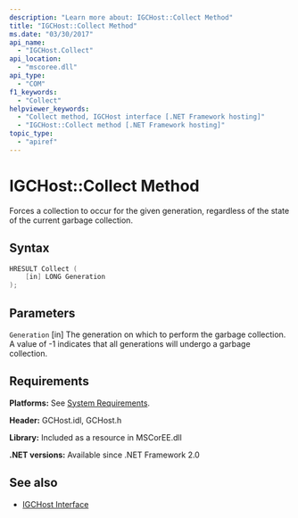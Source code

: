 ```yaml
---
description: "Learn more about: IGCHost::Collect Method"
title: "IGCHost::Collect Method"
ms.date: "03/30/2017"
api_name:
  - "IGCHost.Collect"
api_location:
  - "mscoree.dll"
api_type:
  - "COM"
f1_keywords:
  - "Collect"
helpviewer_keywords:
  - "Collect method, IGCHost interface [.NET Framework hosting]"
  - "IGCHost::Collect method [.NET Framework hosting]"
topic_type:
  - "apiref"
---
```

# IGCHost::Collect Method

Forces a collection to occur for the given generation, regardless of the state of the current garbage collection.

## Syntax

```cpp
HRESULT Collect (
    [in] LONG Generation
);
```

## Parameters

 `Generation`
 [in] The generation on which to perform the garbage collection. A value of -1 indicates that all generations will undergo a garbage collection.

## Requirements

 **Platforms:** See [System Requirements](../../../framework/get-started/system-requirements.md).

 **Header:** GCHost.idl, GCHost.h

 **Library:** Included as a resource in MSCorEE.dll

 **.NET versions:** Available since .NET Framework 2.0

## See also

- [IGCHost Interface](igchost-interface.md)
